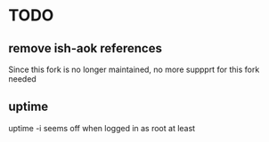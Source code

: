 # TODO

## remove ish-aok references

Since this fork is no longer maintained, no more suppprt for this fork needed

## uptime

uptime -i seems off when logged in as root at least
